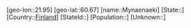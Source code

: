 ﻿---
location: [60.67,21.95]
type: City
tags:
- geo/City


SpocWebEntityId: 32643
isDeleted: false
confidential: public

---
[geo-lon::21.95]
[geo-lat::60.67]
[name::Mynaenaeki]
[State::]
[Country::[Finland](geo/Continent/Europe/Finland.md)]
[StateId::]
[Population::]
[Unknown::]

